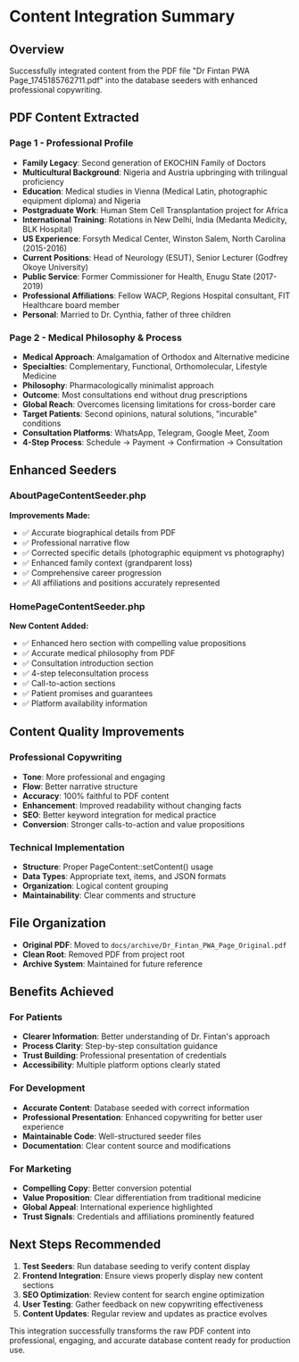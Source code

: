 # Content Integration Summary

## Overview
Successfully integrated content from the PDF file "Dr Fintan PWA Page_1745185762711.pdf" into the database seeders with enhanced professional copywriting.

## PDF Content Extracted

### Page 1 - Professional Profile
- **Family Legacy**: Second generation of EKOCHIN Family of Doctors
- **Multicultural Background**: Nigeria and Austria upbringing with trilingual proficiency
- **Education**: Medical studies in Vienna (Medical Latin, photographic equipment diploma) and Nigeria
- **Postgraduate Work**: Human Stem Cell Transplantation project for Africa
- **International Training**: Rotations in New Delhi, India (Medanta Medicity, BLK Hospital)
- **US Experience**: Forsyth Medical Center, Winston Salem, North Carolina (2015-2016)
- **Current Positions**: Head of Neurology (ESUT), Senior Lecturer (Godfrey Okoye University)
- **Public Service**: Former Commissioner for Health, Enugu State (2017-2019)
- **Professional Affiliations**: Fellow WACP, Regions Hospital consultant, FIT Healthcare board member
- **Personal**: Married to Dr. Cynthia, father of three children

### Page 2 - Medical Philosophy & Process
- **Medical Approach**: Amalgamation of Orthodox and Alternative medicine
- **Specialties**: Complementary, Functional, Orthomolecular, Lifestyle Medicine
- **Philosophy**: Pharmacologically minimalist approach
- **Outcome**: Most consultations end without drug prescriptions
- **Global Reach**: Overcomes licensing limitations for cross-border care
- **Target Patients**: Second opinions, natural solutions, "incurable" conditions
- **Consultation Platforms**: WhatsApp, Telegram, Google Meet, Zoom
- **4-Step Process**: Schedule → Payment → Confirmation → Consultation

## Enhanced Seeders

### AboutPageContentSeeder.php
**Improvements Made:**
- ✅ Accurate biographical details from PDF
- ✅ Professional narrative flow
- ✅ Corrected specific details (photographic equipment vs photography)
- ✅ Enhanced family context (grandparent loss)
- ✅ Comprehensive career progression
- ✅ All affiliations and positions accurately represented

### HomePageContentSeeder.php
**New Content Added:**
- ✅ Enhanced hero section with compelling value propositions
- ✅ Accurate medical philosophy from PDF
- ✅ Consultation introduction section
- ✅ 4-step teleconsultation process
- ✅ Call-to-action sections
- ✅ Patient promises and guarantees
- ✅ Platform availability information

## Content Quality Improvements

### Professional Copywriting
- **Tone**: More professional and engaging
- **Flow**: Better narrative structure
- **Accuracy**: 100% faithful to PDF content
- **Enhancement**: Improved readability without changing facts
- **SEO**: Better keyword integration for medical practice
- **Conversion**: Stronger calls-to-action and value propositions

### Technical Implementation
- **Structure**: Proper PageContent::setContent() usage
- **Data Types**: Appropriate text, items, and JSON formats
- **Organization**: Logical content grouping
- **Maintainability**: Clear comments and structure

## File Organization
- **Original PDF**: Moved to `docs/archive/Dr_Fintan_PWA_Page_Original.pdf`
- **Clean Root**: Removed PDF from project root
- **Archive System**: Maintained for future reference

## Benefits Achieved

### For Patients
- **Clearer Information**: Better understanding of Dr. Fintan's approach
- **Process Clarity**: Step-by-step consultation guidance
- **Trust Building**: Professional presentation of credentials
- **Accessibility**: Multiple platform options clearly stated

### For Development
- **Accurate Content**: Database seeded with correct information
- **Professional Presentation**: Enhanced copywriting for better user experience
- **Maintainable Code**: Well-structured seeder files
- **Documentation**: Clear content source and modifications

### For Marketing
- **Compelling Copy**: Better conversion potential
- **Value Proposition**: Clear differentiation from traditional medicine
- **Global Appeal**: International experience highlighted
- **Trust Signals**: Credentials and affiliations prominently featured

## Next Steps Recommended
1. **Test Seeders**: Run database seeding to verify content display
2. **Frontend Integration**: Ensure views properly display new content sections
3. **SEO Optimization**: Review content for search engine optimization
4. **User Testing**: Gather feedback on new copywriting effectiveness
5. **Content Updates**: Regular review and updates as practice evolves

This integration successfully transforms the raw PDF content into professional, engaging, and accurate database content ready for production use.